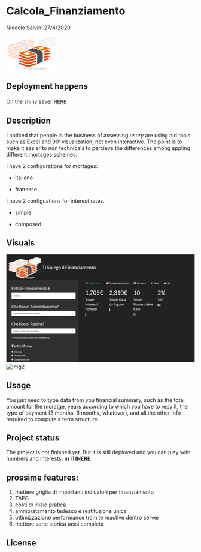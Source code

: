 Calcola\_Finanziamento
================
Niccolò Salvini
27/4/2020

<img src="www/soldi.png" alt="drawing" width="139"/>

## Deployment happens

On the shiny sever
<span style="font-size:larger;">[`HERE`](http://niccolosalvini.shinyapps.io/calcola_finanziamento)</span>

## Description

I noticed that people in the business of assessing *usury* are using old
tools such as Excel and 90’ visualization, not even interactive. The
point is to make it easier to non technicals to percieve the differences
among appling different mortages schemes.

I have 2 configurations for mortages:

  - italiano

  - francese

I have 2 configuations for interest rates.

  - simple

  - composed

## Visuals

![img1](imgRmd/img1.PNG) ![img2](imgRmd/img2.gif)

## Usage

You just need to type data from you financial summary, such as the total
amount for the moratge, years according to which you have to repy it,
the type of payment (3 months, 6 months, whatever), and all the other
info required to compute a term structure.

## Project status

The project is not finished yet. But it is still deployed and you can
play with numbers and interests. **in ITINERE**

## prossime features:

1.  mettere griglia di importanti indicatori per finanziamento
2.  TAEG
3.  costi di inizio pratica
4.  ammoratamento tedesco e restituzione unica
5.  ottimizzazione performance tramite reactive dentro server
6.  mettere serie storica tassi completa

## License
